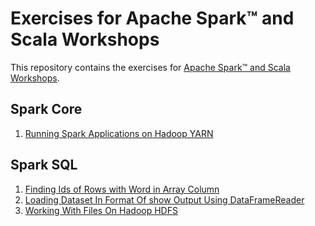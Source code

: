 # Exercises for Apache Spark™ and Scala Workshops

This repository contains the exercises for [Apache Spark™ and Scala Workshops](../README.md).

## Spark Core

1. [Running Spark Applications on Hadoop YARN](spark-exercise-Running-Spark-Applications-on-Hadoop-YARN.md)

## Spark SQL

1. [Finding Ids of Rows with Word in Array Column](spark-sql-finding-ids-of-rows-with-word-in-array-column.md)
2. [Loading Dataset In Format Of show Output Using DataFrameReader](spark-sql-loading-show-output-using-DataFrameReader.md)
3. [Working With Files On Hadoop HDFS](spark-exercise-Working-With-Files-On-Hadoop-HDFS.md)
